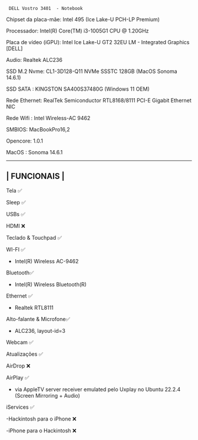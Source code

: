 
     DELL Vostro 3401  - Notebook 

Chipset da placa-mãe: Intel 495 (Ice Lake-U PCH-LP Premium)

Processador: Intel(R) Core(TM) i3-1005G1 CPU @ 1.20GHz

Placa de vídeo (iGPU): Intel Ice Lake-U GT2 32EU LM - Integrated Graphics [DELL]

Audio: Realtek ALC236

SSD M.2 Nvme: CL1-3D128-Q11 NVMe SSSTC 128GB (MacOS Sonoma 14.6.1)

SSD SATA    : KINGSTON SA400S37480G (Windows 11 OEM)

Rede Ethernet: RealTek Semiconductor RTL8168/8111 PCI-E Gigabit Ethernet NIC

Rede Wifi    : Intel Wireless-AC 9462

SMBIOS: MacBookPro16,2

Opencore: 1.0.1

MacOS : Sonoma 14.6.1 

-----------------------
|    FUNCIONAIS       |
-----------------------

Tela  ✅

Sleep ✅

USBs  ✅

HDMI  ❌

Teclado & Touchpad ✅

WI-FI    ✅

  - Intel(R)  Wireless AC-9462
    
Bluetooth✅

  - Intel(R) Wireless Bluetooth(R)
    
Ethernet ✅

  - Realtek RTL8111
    
Alto-falante & Microfone✅

  - ALC236, layout-id=3
    
Webcam       ✅

Atualizações ✅

AirDrop  ❌

AirPlay  ✅  

- via AppleTV server receiver emulated pelo Uxplay no Ubuntu 22.2.4 (Screen Mirroring + Audio)

iServices ✅

-Hackintosh para o iPhone ❌

-iPhone para o Hackintosh ❌
